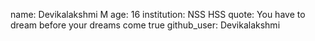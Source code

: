 name: Devikalakshmi M
age: 16
institution: NSS HSS
quote: You have to dream before your dreams come true
github_user: Devikalakshmi

